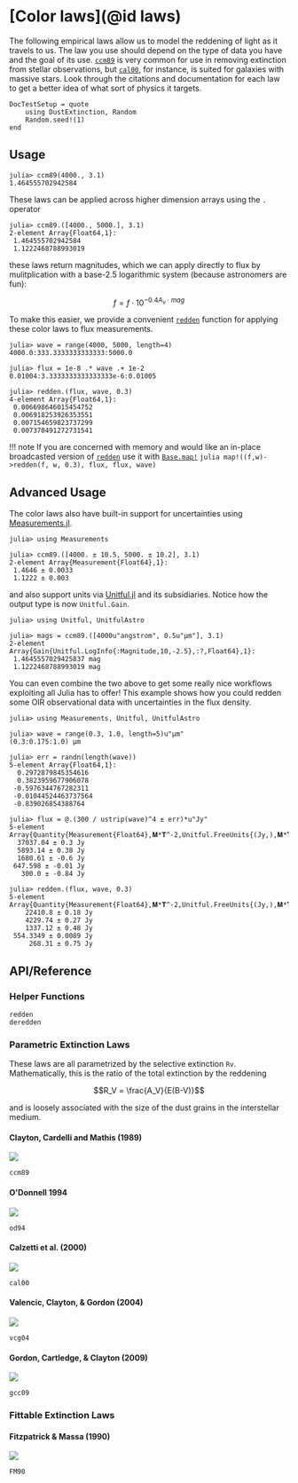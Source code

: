 
# [Color laws](@id laws)

The following empirical laws allow us to model the reddening of light as it travels to us. The law you use should depend on the type of data you have and the goal of its use. [`ccm89`](@ref) is very common for use in removing extinction from stellar observations, but [`cal00`](@ref), for instance, is suited for galaxies with massive stars. Look through the citations and documentation for each law to get a better idea of what sort of physics it targets.

```@meta
DocTestSetup = quote
    using DustExtinction, Random
    Random.seed!(1)
end
```

## Usage

```jldoctest
julia> ccm89(4000., 3.1)
1.464555702942584

```

These laws can be applied across higher dimension arrays using the `.` operator

```jldoctest
julia> ccm89.([4000., 5000.], 3.1)
2-element Array{Float64,1}:
 1.464555702942584
 1.1222468788993019

```

these laws return magnitudes, which we can apply directly to flux by mulitplication with a base-2.5 logarithmic system (because astronomers are fun):

```math
f = f \cdot 10 ^ {-0.4A_v\cdot mag}
```

To make this easier, we provide a convenient [`redden`](@ref) function for applying these color laws to flux measurements.

```jldoctest
julia> wave = range(4000, 5000, length=4)
4000.0:333.3333333333333:5000.0

julia> flux = 1e-8 .* wave .+ 1e-2
0.01004:3.3333333333333333e-6:0.01005

julia> redden.(flux, wave, 0.3)
4-element Array{Float64,1}:
 0.006698646015454752
 0.006918253926353551
 0.007154659823737299
 0.007370491272731541

```

!!! note
    If you are concerned with memory and would like an in-place broadcasted version of [`redden`](@ref) use it with [`Base.map!`](https://docs.julialang.org/en/v1/base/collections/#Base.map!)
    ```julia
    map!((f,w)->redden(f, w, 0.3), flux, flux, wave)
    ```

## Advanced Usage

The color laws also have built-in support for uncertainties using [Measurements.jl](https://github.com/juliaphysics/measurements.jl).

```jldoctest
julia> using Measurements

julia> ccm89.([4000. ± 10.5, 5000. ± 10.2], 3.1)
2-element Array{Measurement{Float64},1}:
 1.4646 ± 0.0033
 1.1222 ± 0.003

```

and also support units via [Unitful.jl](https://github.com/painterqubits/unitful.jl) and its subsidiaries. Notice how the output type is now `Unitful.Gain`.

```jldoctest
julia> using Unitful, UnitfulAstro

julia> mags = ccm89.([4000u"angstrom", 0.5u"μm"], 3.1)
2-element Array{Gain{Unitful.LogInfo{:Magnitude,10,-2.5},:?,Float64},1}:
 1.4645557029425837 mag
 1.1222468788993019 mag

```

You can even combine the two above to get some really nice workflows exploiting all Julia has to offer! This example shows how you could redden some OIR observational data with uncertainties in the flux density.

```jldoctest
julia> using Measurements, Unitful, UnitfulAstro

julia> wave = range(0.3, 1.0, length=5)u"μm"
(0.3:0.175:1.0) μm

julia> err = randn(length(wave))
5-element Array{Float64,1}:
  0.2972879845354616
  0.3823959677906078
 -0.5976344767282311
 -0.01044524463737564
 -0.839026854388764

julia> flux = @.(300 / ustrip(wave)^4 ± err)*u"Jy"
5-element Array{Quantity{Measurement{Float64},𝐌*𝐓^-2,Unitful.FreeUnits{(Jy,),𝐌*𝐓^-2,nothing}},1}:
  37037.04 ± 0.3 Jy
  5893.14 ± 0.38 Jy
  1680.61 ± -0.6 Jy
 647.598 ± -0.01 Jy
   300.0 ± -0.84 Jy

julia> redden.(flux, wave, 0.3)
5-element Array{Quantity{Measurement{Float64},𝐌*𝐓^-2,Unitful.FreeUnits{(Jy,),𝐌*𝐓^-2,nothing}},1}:
    22410.8 ± 0.18 Jy
    4229.74 ± 0.27 Jy
    1337.12 ± 0.48 Jy
 554.3349 ± 0.0089 Jy
     268.31 ± 0.75 Jy

```

## API/Reference

### Helper Functions

```@docs
redden
deredden
```

### Parametric Extinction Laws

These laws are all parametrized by the selective extinction `Rv`. Mathematically, this is the ratio of the total extinction by the reddening

```math
R_V = \frac{A_V}{E(B-V)}
```

and is loosely associated with the size of the dust grains in the interstellar medium.

#### Clayton, Cardelli and Mathis (1989)

![](assets/ccm89_plot.svg)

```@docs
ccm89
```

#### O'Donnell 1994

![](assets/od94_plot.svg)

```@docs
od94
```

#### Calzetti et al. (2000)

![](assets/cal00_plot.svg)

```@docs
cal00
```

#### Valencic, Clayton, & Gordon (2004)

![](assets/vcg04_plot.svg)

```@docs
vcg04
```

#### Gordon, Cartledge, & Clayton (2009)

![](assets/gcc09_plot.svg)

```@docs
gcc09
```

### Fittable Extinction Laws

#### Fitzpatrick & Massa (1990)

![](assets/FM90_plot.svg)

```@docs
FM90
```
